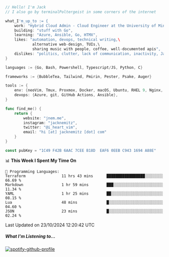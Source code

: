 ```go
// Hello! I'm Jack
// I also go by terminalPoltergeist in some corners of the internet

what_I'm_up_to := {
    work: "Hybrid Cloud Admin - Cloud Engineer at the University of Minnesota",
    building: "stuff with Go",
    learning: "Azure, Ansible, Go, HTMX",
    likes: "automation, devops, technical writing,\
            alternative web-design, TUIs,\
            sharing music with people, coffee, well-documented apis",
    dislikes: "politics, clutter, lack of communication, inactivity, Java",
}

languages := {Go, Bash, Powershell, Typescript/JS, Python, C}

frameworks := {BubbleTea, Tailwind, Pmirin, Pester, Psake, Auger}

tools := {
    env: {neoVim, Tmux, Proxmox, Docker, macOS, Ubuntu, RHEL 9, Nginx, DigitalOcean, Cloudflare},
    devops: {Azure, git, GitHub Actions, Ansible},
}

func find_me() {
    return {
        website: "jnem.me",
        instagram: "jacknemitz",
        twitter: "@i_heart_vim",
        email: "hi [at] jacknemitz [dot] com"
    }
}

const pubKey = "1C49 F42B 6AAC 7CEE B18D  EAF6 0EEB C943 1694 A88E"
```

<!--START_SECTION:waka-->
📊 **This Week I Spent My Time On** 

```text
💬 Programming Languages: 
Terraform                11 hrs 43 mins      █████████████████░░░░░░░░   66.69 % 
Markdown                 1 hr 59 mins        ███░░░░░░░░░░░░░░░░░░░░░░   11.34 % 
YAML                     1 hr 25 mins        ██░░░░░░░░░░░░░░░░░░░░░░░   08.15 % 
Lua                      48 mins             █░░░░░░░░░░░░░░░░░░░░░░░░   04.60 % 
JSON                     23 mins             █░░░░░░░░░░░░░░░░░░░░░░░░   02.24 % 
```


 Last Updated on 23/10/2024 12:20:42 UTC
<!--END_SECTION:waka-->

##### What I'm Listening to...

[![spotify-github-profile](https://jnem.me/listening-item?maxAge=2592000)](https://jnem.me/listening)
